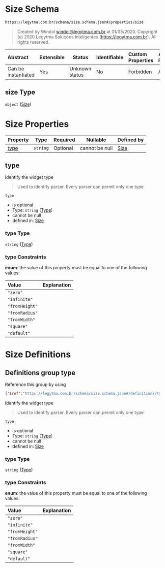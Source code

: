 # Size Schema

```txt
https://legytma.com.br/schema/size.schema.json#/properties/size
```




> Created by Windol [windol@legytma.com.br](mailto:windol@legytma.com.br) at 01/05/2020.
> Copyright (c) 2020 Legytma Soluções Inteligentes (<https://legytma.com.br>). All rights reserved.
>

| Abstract            | Extensible | Status         | Identifiable | Custom Properties | Additional Properties | Access Restrictions | Defined In                                                                                                |
| :------------------ | ---------- | -------------- | ------------ | :---------------- | --------------------- | ------------------- | --------------------------------------------------------------------------------------------------------- |
| Can be instantiated | Yes        | Unknown status | No           | Forbidden         | Allowed               | none                | [box_constraints_loose.schema.json\*](../schema/box_constraints_loose.schema.json "open original schema") |

## size Type

`object` ([Size](box_constraints_loose-properties-size.md))

# Size Properties

| Property      | Type     | Required | Nullable       | Defined by                                                                                             |
| :------------ | -------- | -------- | -------------- | :----------------------------------------------------------------------------------------------------- |
| [type](#type) | `string` | Optional | cannot be null | [Size](size-properties-type.md "https&#x3A;//legytma.com.br/schema/size.schema.json#/properties/type") |

## type

Identify the widget type


> Used to identify parser. Every parser can permit only one type
>

`type`

-   is optional
-   Type: `string` ([Type](size-properties-type.md))
-   cannot be null
-   defined in: [Size](size-properties-type.md "https&#x3A;//legytma.com.br/schema/size.schema.json#/properties/type")

### type Type

`string` ([Type](size-properties-type.md))

### type Constraints

**enum**: the value of this property must be equal to one of the following values:

| Value          | Explanation |
| :------------- | ----------- |
| `"zero"`       |             |
| `"infinite"`   |             |
| `"fromHeight"` |             |
| `"fromRadius"` |             |
| `"fromWidth"`  |             |
| `"square"`     |             |
| `"default"`    |             |

# Size Definitions

## Definitions group type

Reference this group by using

```json
{"$ref":"https://legytma.com.br/schema/size.schema.json#/definitions/type"}
```

Identify the widget type


> Used to identify parser. Every parser can permit only one type
>

`type`

-   is optional
-   Type: `string` ([Type](size-definitions-type.md))
-   cannot be null
-   defined in: [Size](size-definitions-type.md "https&#x3A;//legytma.com.br/schema/size.schema.json#/definitions/type")

### type Type

`string` ([Type](size-definitions-type.md))

### type Constraints

**enum**: the value of this property must be equal to one of the following values:

| Value          | Explanation |
| :------------- | ----------- |
| `"zero"`       |             |
| `"infinite"`   |             |
| `"fromHeight"` |             |
| `"fromRadius"` |             |
| `"fromWidth"`  |             |
| `"square"`     |             |
| `"default"`    |             |
